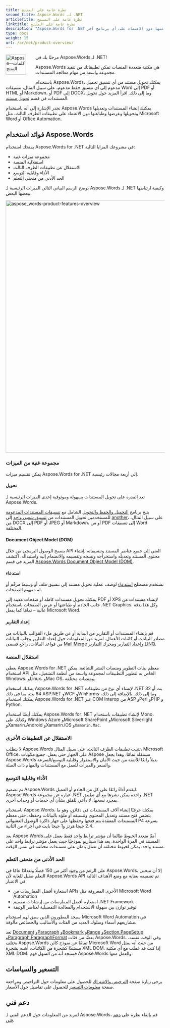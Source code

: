 ```yaml
---
title: نظرة عامة على المنتج
second_title: Aspose.Words لـ .NET
articleTitle: نظرة عامة على المنتج
linktitle: نظرة عامة على المنتج
description: "Aspose.Words for .NET هي مكتبة برامج مصممة لإنشاء المستندات وتعديلها وتحويلها وعرضها وطباعتها دون الاعتماد على أي برنامج آخر."
type: docs
weight: 15
url: /ar/net/product-overview/
---
```


<img src="/words/net/product-overview/product-overview_1" alt="Aspose-كلمات-المنتج" align="left" style="width:64px; margin: 0 30px 30px 0"/>

مرحبًا بك في Aspose.Words لـ .NET!

Aspose.Words هي مكتبة متعددة المنصات تمكن تطبيقاتك من تنفيذ مجموعة واسعة من مهام معالجة المستندات.

باستخدام Aspose.Words، يمكنك تحويل مستند من أي تنسيق تحميل مدعوم إلى أي تنسيق حفظ مدعوم، على سبيل المثال، تنسيقات Word إلى PDF أو HTML أو Markdown، أو PDF إلى DOCX، وما إلى ذلك. اقرأ المزيد حول تحويل المستندات في قسم [تحويل مستند](/words/ar/net/convert-a-document/).

تجدر الإشارة إلى أنه باستخدام Aspose.Words يمكنك إنشاء المستندات وتعديلها وتحويلها وعرضها وطباعتها دون الاعتماد على تطبيقات الطرف الثالث، مثل Microsoft Word أو Office Automation.

## فوائد استخدام Aspose.Words

يمنحك استخدام Aspose.Words for .NET في مشروعك المزايا التالية:

- مجموعة ميزات غنية
- استقلالية المنصة
- الاستقلال عن تطبيقات الطرف الثالث
- الأداء وقابلية التوسع
- الحد الأدنى من منحنى التعلم

يوضح الرسم البياني التالي الميزات الرئيسية لـ Aspose.Words لـ .NET وكيفية ارتباطها ببعضها البعض.

<img src="/words/net/product-overview/aspose-words-product-features-overview.png" alt="aspose_words-product-features-overview" style="width:800px"/>

### مجموعة غنية من الميزات

يمكن تقسيم ميزات Aspose.Words for .NET إلى أربعة مجالات رئيسية.

#### تحويل

تعد القدرة على تحويل المستندات بسهولة وموثوقية إحدى الميزات الرئيسية لـ Aspose.Words.

يتيح برنامج [التحميل والحفظ والتحويل](/words/ar/net/loading-saving-and-converting/) الشامل مع [تنسيقات المستندات المدعومة](/words/ar/net/supported-document-formats/) للمستخدمين تحويل المستندات من [تنسيق شعبي واحد](https://reference.aspose.com/words/ar/net/aspose.words/loadformat/) إلى [another](https://reference.aspose.com/words/ar/net/aspose.words/saveformat/)، على سبيل المثال، من DOCX إلى PDF أو JPEG أو Markdown، أو من PDF إلى تنسيقات Word المختلفة.

#### Document Object Model (DOM)

يسمح الوصول البرمجي من خلال API الغني إلى جميع عناصر المستند وتنسيقاته بإنشاء محتوى المستند وتعديله واستخراجه ونسخه وتقسيمه والانضمام إليه واستبداله. اكتشف المزيد في قسم [Aspose.Words Document Object Model (DOM)](/words/ar/net/aspose-words-document-object-model/).

#### استدعاء

نستخدم مصطلح [استدعاء](/words/ar/net/rendering/) لوصف عملية تحويل مستند إلى تنسيق ملف أو وسيط مرقّم أو له مفهوم الصفحات.

يمكنك تحويل مستندات كاملة أو صفحات معينة إلى PDF أو XPS لإنشاء مستندات من جانب الخادم أو طباعتها أو عرض الصفحات باستخدام .NET Graphics. وكل هذا بدقة عالية – تمامًا كما يفعل Microsoft Word.

#### إعداد التقارير

قم بإنشاء المستندات أو التقارير من البداية أو عن طريق ملء القوالب بالبيانات من مصادر البيانات أو كائنات الأعمال. لمزيد من المعلومات حول إعداد التقارير وجلب البيانات من قواعد البيانات، راجع قسمي [Mail Merge وإعداد التقارير](/words/net/mail-merge-and-reporting/) و[محرك التقارير LINQ](/words/net/linq-reporting-engine/).

### استقلال المنصة

يغطي Aspose.Words for .NET معظم بيئات التطوير ومنصات النشر الشائعة. يمكن استخدام API الخاص به لتطوير التطبيقات لمجموعة واسعة من أنظمة التشغيل، مثل Windows، وLinux، وMac OS، ومنصات مختلفة.

يمكنك استخدام Aspose.Words for .NET لإنشاء أي نوع من تطبيقات .NET 32 بت أو 64 بت، بما في ذلك ASP.NET وWCF وWinForms وما إلى ذلك. بالإضافة إلى ذلك، يمكنك استخدام Aspose.Words for .NET عبر COM Interop من ASP وPerl وPHP و Python.

يمكنك أيضًا استخدام Aspose.Words for .NET لإنشاء تطبيقات باستخدام Mono، وكذلك على Windows Azure وMicrosoft SharePoint وMicrosoft Silverlight وXamarin.Android وXamarin.iOS و`Xamarin.Mac`.

### الاستقلال عن التطبيقات الأخرى

لا يتطلب Aspose.Words تثبيت تطبيقات الطرف الثالث، على سبيل المثال، Microsoft Office، على الجهاز حتى يعمل. جميع مكونات Aspose مستقلة تمامًا. وهذا يجعل Aspose.Words بديلاً رائعًا للأتمتة من حيث الأمان والاستقرار وقابلية التوسع/السرعة والسعر والميزات للعمل مع المستندات والمهام ذات الصلة.

### الأداء وقابلية التوسع

تم تصميم Aspose.Words ليقدم أداءً رائعًا على كل من الخادم أو العميل. Aspose.Words عبارة عن مجموعة .NET واحدة يمكن نشرها مع أي تطبيق .NET بمجرد نسخها. لا داعي للقلق بشأن أي خدمات أو وحدات أخرى.

باستخدام Aspose.Words، يمكنك حرفيًا إنشاء آلاف المستندات في دقائق، وهو ما يتضمن فتح مستند وتعديل المحتوى وتنسيقه أو ملؤه بالبيانات وحفظه. حتى معظم المستندات المعقدة يتم فتحها وحفظها على جهاز ذاكرة الوصول العشوائي P4 بسرعة 2.4 جيجا هرتز و1 جيجا بايت في أجزاء من الثانية.

يعد Aspose.Words آمنًا متعدد الخيوط طالما أن مؤشر ترابط واحد فقط يعمل على المستند في المرة الواحدة. يعد هذا سيناريو نموذجيًا حيث يعمل مؤشر ترابط واحد على مستند واحد. يمكن لخيوط مختلفة أن تعمل بأمان على مستندات مختلفة في نفس الوقت.

### الحد الأدنى من منحنى التعلم

على الرغم من وجود أكثر من 150 فصلًا وتعدادًا عامًا في Aspose.Words، إلا أن منحنى التعلم ضئيل للغاية لأن Aspose.Words API تم تصميمه بعناية مع وضع الأهداف التالية في الاعتبار:

- استعارة أفضل الممارسات من APIs الأخرى المعروفة مثل Microsoft Word Automation
- استعارة أفضل الممارسات من إرشادات تصميم .NET Framework
- توفير توازن بين سهولة الاستخدام والمعالجة التفصيلية لعناصر الوثيقة

سيجد المطورون الذين سبق لهم استخدام Microsoft Word Automation في مشاريعهم أسماء وسلوك العديد من الفئات والأساليب والخصائص مألوفة.

تعد [Document](https://reference.aspose.com/words/ar/net/aspose.words/document/) و[Paragraph](https://reference.aspose.com/words/ar/net/aspose.words/paragraph/) و[Bookmark](https://reference.aspose.com/words/ar/net/aspose.words/bookmark/) و[Range](https://reference.aspose.com/words/ar/net/aspose.words/range/) و[Section.PageSetup](https://reference.aspose.com/words/ar/net/aspose.words/section/pagesetup/) و[Paragraph.ParagraphFormat](https://reference.aspose.com/words/ar/net/aspose.words/paragraphformat/) بعضًا من فئات Aspose.Words. وفي الوقت نفسه، يختلف Aspose.Words تمامًا عن نموذج كائن Microsoft Word من حيث أنه يمثل مستندًا كشجرة من الكائنات، أشبه بشجرة XML DOM. إذا كنت قد عملت مع أي مكتبة XML DOM، فستجد أنه من السهل فهم Aspose.Words والعمل معها.

## التسعير والسياسات

يرجى زيارة صفحة [الترخيص والاشتراك](/words/ar/net/licensing/) للحصول على معلومات حول التراخيص ومراجعة صفحة [معلومات التسعير](https://purchase.aspose.com/pricing/words/family/) للحصول على تفاصيل حول الأسعار.

## دعم فني

لمزيد من المعلومات حول الدعم الفني لـ Aspose.Words، قم بإلقاء نظرة على [دعم فني](/words/ar/net/technical-support/).

